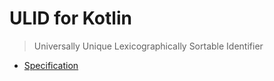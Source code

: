 # ULID for Kotlin
> Universally Unique Lexicographically Sortable Identifier

* [Specification](https://github.com/ulid/spec)